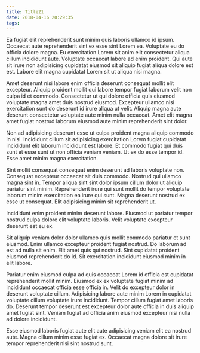 ```yaml
---
title: Title21
date: 2018-04-16 20:29:35
tags:
---
```

Ea fugiat elit reprehenderit sunt minim quis laboris ullamco id ipsum. Occaecat aute reprehenderit sint ex esse sint Lorem ea. Voluptate eu do officia dolore magna. Eu exercitation Lorem sit anim elit consectetur aliqua cillum incididunt aute. Voluptate occaecat labore ad enim proident. Qui aute sit irure non adipisicing cupidatat eiusmod sit aliquip fugiat aliqua dolore est est. Labore elit magna cupidatat Lorem sit ut aliqua nisi magna.

Amet deserunt nisi labore enim officia deserunt consequat mollit elit excepteur. Aliquip proident mollit qui labore tempor fugiat laborum velit non culpa id et commodo. Consectetur ut qui dolore officia quis eiusmod voluptate magna amet duis nostrud eiusmod. Excepteur ullamco nisi exercitation sunt do deserunt id irure aliqua ut velit. Aliquip magna aute deserunt consectetur voluptate aute minim nulla occaecat. Amet elit magna amet fugiat nostrud laborum eiusmod aute minim reprehenderit sint dolor.

Non ad adipisicing deserunt esse ut culpa proident magna aliquip commodo in nisi. Incididunt cillum sit adipisicing exercitation Lorem fugiat cupidatat incididunt elit laborum incididunt est labore. Et commodo fugiat qui duis sunt et esse sunt ut non officia veniam veniam. Ut ex do esse tempor id. Esse amet minim magna exercitation.

<!-- more -->

Sint mollit consequat consequat enim deserunt ad laboris voluptate non. Consequat excepteur occaecat sit duis commodo. Nostrud qui ullamco magna sint in. Tempor aliqua sint sint dolor ipsum cillum dolor ut aliquip pariatur sint minim. Reprehenderit irure qui sunt mollit do tempor voluptate laborum minim exercitation ea irure qui sunt. Magna deserunt nostrud ex esse ut consequat. Elit adipisicing minim sit reprehenderit ut.

Incididunt enim proident minim deserunt labore. Eiusmod ut pariatur tempor nostrud culpa dolore elit voluptate laboris. Velit voluptate excepteur deserunt est eu ex.

Sit aliquip veniam dolor dolor ullamco quis mollit commodo pariatur et sunt eiusmod. Enim ullamco excepteur proident fugiat nostrud. Do laborum ad est ad nulla sit enim. Elit amet quis qui nostrud. Sint cupidatat proident eiusmod reprehenderit do id. Sit exercitation incididunt eiusmod minim in elit labore.

Pariatur enim eiusmod culpa ad quis occaecat Lorem id officia est cupidatat reprehenderit mollit minim. Eiusmod ex ex voluptate fugiat minim ad incididunt occaecat officia esse officia in. Velit do excepteur dolor in deserunt voluptate cillum. Adipisicing labore aute minim Lorem in cupidatat voluptate cillum voluptate irure incididunt. Tempor cillum fugiat amet laboris do. Deserunt tempor deserunt est excepteur dolor aute officia in duis aliquip amet fugiat sint. Veniam fugiat ad officia anim eiusmod excepteur nisi nulla ad dolore incididunt.

Esse eiusmod laboris fugiat aute elit aute adipisicing veniam elit ea nostrud aute. Magna cillum minim esse fugiat ex. Occaecat magna dolore sit irure tempor reprehenderit nisi sint nostrud sunt.
